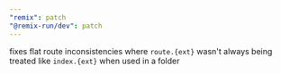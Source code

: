 ```yaml
---
"remix": patch
"@remix-run/dev": patch
---
```


fixes flat route inconsistencies where `route.{ext}` wasn't always being treated like `index.{ext}` when used in a folder
